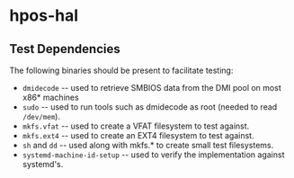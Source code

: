 # hpos-hal

## Test Dependencies

The following binaries should be present to facilitate testing:

- `dmidecode` -- used to retrieve SMBIOS data from the DMI pool on most x86\* machines
- `sudo` -- used to run tools such as dmidecode as root (needed to read `/dev/mem`).
- `mkfs.vfat` -- used to create a VFAT filesystem to test against.
- `mkfs.ext4` -- used to create an EXT4 filesystem to test against.
- `sh` and `dd` -- used along with mkfs.\* to create small test filesystems.
- `systemd-machine-id-setup` -- used to verify the implementation against systemd's.
